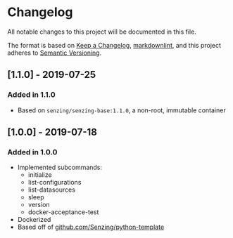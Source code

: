 # Changelog

All notable changes to this project will be documented in this file.

The format is based on [Keep a Changelog](https://keepachangelog.com/en/1.0.0/),
[markdownlint](https://dlaa.me/markdownlint/),
and this project adheres to [Semantic Versioning](https://semver.org/spec/v2.0.0.html).

## [1.1.0] - 2019-07-25

### Added in 1.1.0

- Based on `senzing/senzing-base:1.1.0`, a non-root, immutable container

## [1.0.0] - 2019-07-18

### Added in 1.0.0

- Implemented subcommands:
  - initialize
  - list-configurations
  - list-datasources
  - sleep
  - version
  - docker-acceptance-test
- Dockerized
- Based off of [github.com/Senzing/python-template](https://github.com/Senzing/python-template)
